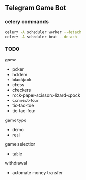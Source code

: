 ## Telegram Game Bot

### celery commands
```bash
celery -A scheduler worker --detach
celery -A scheduler beat --detach
```

### TODO
game
+ poker
+ holdem
+ blackjack
+ chess
+ checkers
+ rock-paper-scissors-lizard-spock
+ connect-four
+ tic-tac-toe
+ tic-tac-four

game type
+ demo
+ real

game selection
+ table

withdrawal
+ automate money transfer 